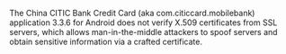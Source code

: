 The China CITIC Bank Credit Card (aka com.citiccard.mobilebank) application 3.3.6 for Android does not verify X.509 certificates from SSL servers, which allows man-in-the-middle attackers to spoof servers and obtain sensitive information via a crafted certificate.